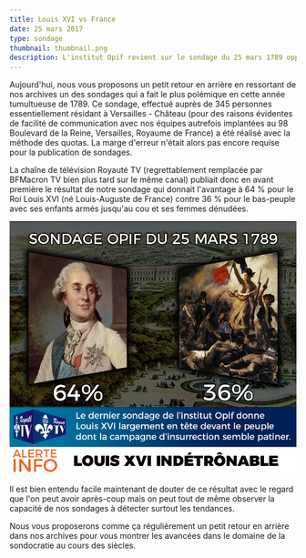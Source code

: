 ```yaml
---
title: Louis XVI vs France
date: 25 mars 2017
type: sondage
thumbnail: thumbnail.png
description: L'institut Opif revient sur le sondage du 25 mars 1789 opposant Louis XVI au bas peuple français.
---
```


Aujourd'hui, nous vous proposons un petit retour en arrière en ressortant de nos archives un des sondages qui a fait le plus polémique en cette année tumultueuse de 1789. Ce sondage, effectué auprès de 345 personnes essentiellement résidant à Versailles - Château (pour des raisons évidentes de facilité de communication avec nos équipes autrefois implantées au 98 Boulevard de la Reine, Versailles, Royaume de France) a été réalisé avec la méthode des quotas. La marge d'erreur n'était alors pas encore requise pour la publication de sondages.

La chaîne de télévision Royauté TV (regrettablement remplacée par BFMacron TV bien plus tard sur le même canal) publiait donc en avant première le résultat de notre sondage qui donnait l'avantage à 64 % pour le Roi Louis XVI (né Louis-Auguste de France) contre 36 % pour le bas-peuple avec ses enfants armés jusqu'au cou et ses femmes dénudées.

[![Sondage du 25 mars 1789](sondage-louisXVI.png)](sondage-louisXVI.png)

Il est bien entendu facile maintenant de douter de ce résultat avec le regard que l'on peut avoir après-coup mais on peut tout de même observer la capacité de nos sondages à détecter surtout les tendances.

Nous vous proposerons comme ça régulièrement un petit retour en arrière dans nos archives pour vous montrer les avancées dans le domaine de la sondocratie au cours des siècles.
